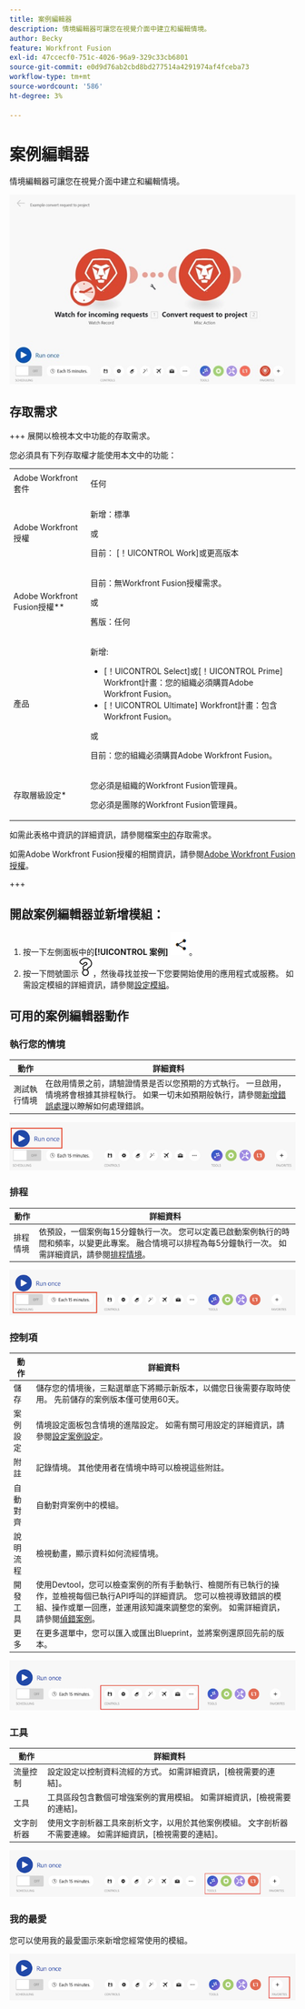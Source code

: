 ```yaml
---
title: 案例編輯器
description: 情境編輯器可讓您在視覺介面中建立和編輯情境。
author: Becky
feature: Workfront Fusion
exl-id: 47ccecf0-751c-4026-96a9-329c33cb6801
source-git-commit: e0d9d76ab2cbd8bd277514a4291974af4fceba73
workflow-type: tm+mt
source-wordcount: '586'
ht-degree: 3%

---
```


# 案例編輯器

情境編輯器可讓您在視覺介面中建立和編輯情境。

![案例編輯器](assets/scenario-editor.jpg)

## 存取需求

+++ 展開以檢視本文中功能的存取需求。

您必須具有下列存取權才能使用本文中的功能：

<table style="table-layout:auto">
 <col> 
 <col> 
 <tbody> 
  <tr> 
   <td role="rowheader">Adobe Workfront套件</td> 
   <td> <p>任何</p> </td> 
  </tr> 
  <tr data-mc-conditions=""> 
   <td role="rowheader">Adobe Workfront授權</td> 
   <td> <p>新增：標準</p><p>或</p><p>目前： [！UICONTROL Work]或更高版本</p> </td> 
  </tr> 
  <tr> 
   <td role="rowheader">Adobe Workfront Fusion授權**</td> 
   <td>
   <p>目前：無Workfront Fusion授權需求。</p>
   <p>或</p>
   <p>舊版：任何 </p>
   </td> 
  </tr> 
  <tr> 
   <td role="rowheader">產品</td> 
   <td>
   <p>新增:</p> <ul><li>[！UICONTROL Select]或[！UICONTROL Prime] Workfront計畫：您的組織必須購買Adobe Workfront Fusion。</li><li>[！UICONTROL Ultimate] Workfront計畫：包含Workfront Fusion。</li></ul>
   <p>或</p>
   <p>目前：您的組織必須購買Adobe Workfront Fusion。</p>
   </td> 
  </tr>
  <tr data-mc-conditions=""> 
   <td role="rowheader">存取層級設定*</td> 
   <td> 
     <p>您必須是組織的Workfront Fusion管理員。</p>
     <p>您必須是團隊的Workfront Fusion管理員。</p>
   </td> 
  </tr> 
   </td> 
  </tr> 
 </tbody> 
</table>

如需此表格中資訊的詳細資訊，請參閱檔案[中的](/help/workfront-fusion/references/licenses-and-roles/access-level-requirements-in-documentation.md)存取需求。

如需Adobe Workfront Fusion授權的相關資訊，請參閱[Adobe Workfront Fusion授權](/help/workfront-fusion/set-up-and-manage-workfront-fusion/licensing-operations-overview/license-automation-vs-integration.md)。

+++

## 開啟案例編輯器並新增模組：

1. 按一下左側面板中的&#x200B;**[!UICONTROL 案例]** ![案例圖示](assets/scenarios-icon.png)。
1. 按一下問號圖示![問號圖示](assets/question-mark-full-size.png)，然後尋找並按一下您要開始使用的應用程式或服務。 如需設定模組的詳細資訊，請參閱[設定模組](/help/workfront-fusion/create-scenarios/add-modules/configure-a-modules-settings.md)。

## 可用的案例編輯器動作

### 執行您的情境

| 動作 | 詳細資料 |
|----------|----------|
| 測試執行情境 | 在啟用情景之前，請驗證情景是否以您預期的方式執行。 一旦啟用，情境將會根據其排程執行。 如果一切未如預期般執行，請參閱[新增錯誤處理](/help/workfront-fusion/create-scenarios/config-error-handling/error-handling.md)以瞭解如何處理錯誤。 |

![執行案例按鈕](assets/run-your-scenario.png)

### 排程

| 動作 | 詳細資料 |
|----------|----------|
| 排程情境 | 依預設，一個案例每15分鐘執行一次。 您可以定義已啟動案例執行的時間和頻率，以變更此專案。 融合情境可以排程為每5分鐘執行一次。 如需詳細資訊，請參閱[排程情境](/help/workfront-fusion/create-scenarios/config-scenarios-settings/schedule-a-scenario.md)。 |

![排程面板](assets/scheduling-scenario-editor.png)

### 控制項

| 動作 | 詳細資料 |
|----------|----------|
| 儲存 | 儲存您的情境後，三點選單底下將顯示新版本，以備您日後需要存取時使用。 先前儲存的案例版本僅可使用60天。 |
| 案例設定 | 情境設定面板包含情境的進階設定。 如需有關可用設定的詳細資訊，請參閱[設定案例設定](/help/workfront-fusion/create-scenarios/config-scenarios-settings/configure-scenario-settings.md)。 |
| 附註 | 記錄情境。 其他使用者在情境中時可以檢視這些附註。 |
| 自動對齊 | 自動對齊案例中的模組。 |
| 說明流程 | 檢視動畫，顯示資料如何流經情境。 |
| 開發工具 | 使用Devtool，您可以檢查案例的所有手動執行、檢閱所有已執行的操作，並檢視每個已執行API呼叫的詳細資訊。 您可以檢視導致錯誤的模組、操作或單一回應，並運用該知識來調整您的案例。 如需詳細資訊，請參閱[偵錯案例](/help/workfront-fusion/manage-scenarios/debug-a-scenario.md)。 |
| 更多 | 在更多選單中，您可以匯入或匯出Blueprint，並將案例還原回先前的版本。 |

![控制項面板](assets/controls-editor-scenario.png)

### 工具

| 動作 | 詳細資料 |
|----------|----------|
| 流量控制 | 設定設定以控制資料流經的方式。 如需詳細資訊，[檢視需要的連結]。 |
| 工具 | 工具區段包含數個可增強案例的實用模組。 如需詳細資訊，[檢視需要的連結]。 |
| 文字剖析器 | 使用文字剖析器工具來剖析文字，以用於其他案例模組。 文字剖析器不需要連線。 如需詳細資訊，[檢視需要的連結]。 |

![工具面板](assets/tools-scenario-editor.png)

### 我的最愛

您可以使用我的最愛圖示來新增您經常使用的模組。

![我的最愛面板](assets/favorites-scenario-editor.png)
